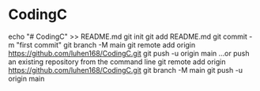 # CodingC
echo "# CodingC" >> README.md
git init
git add README.md
git commit -m "first commit"
git branch -M main
git remote add origin https://github.com/luhen168/CodingC.git
git push -u origin main
…or push an existing repository from the command line
git remote add origin https://github.com/luhen168/CodingC.git
git branch -M main
git push -u origin main

